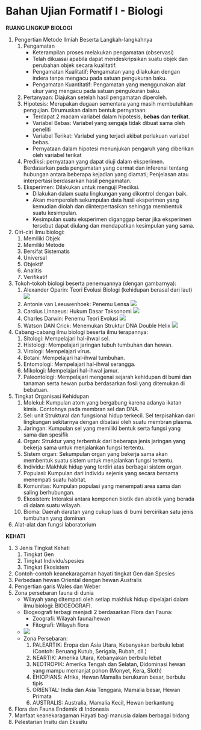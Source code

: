 # Bahan Ujian Formatif I - Biologi

**RUANG LINGKUP BIOLOGI**
1. Pengertian Metode Ilmiah Beserta Langkah-langkahnya
    1. Pengamatan
        - Keterampilan proses melakukan pengamatan (observasi)
        - Telah dikuasai apabila dapat mendeskripsikan suatu objek dan perubahan objek secara kualitatif.
        - Pengamatan Kualitatif: Pengamatan yang dilakukan dengan indera tanpa mengacu pada satuan pengukuran baku.
        - Pengamatan Kuantitatif: Pengamatan yang menggunakan alat ukur yang mengacu pada satuan pengukuran baku.
    2. Pertanyaan: Diajukan setelah hasil pengamatan diperoleh.
    3. Hipotesis: Merupakan dugaan sementara yang masih membutuhkan pengujian. Dirumuskan dalam bentuk pernyataan.
        - Terdapat 2 macam variabel dalam hipotesis, **bebas** dan **terikat**.
        - Variabel Bebas: Variabel yang sengaja tidak dibuat sama oleh peneliti
        - Variabel Terikat: Variabel yang terjadi akibat perlakuan variabel bebas.
        - Pernyataan dalam hipotesi menunjukan pengaruh yang diberikan oleh variabel terikat
    4. Prediksi: pernyataan yang dapat diuji dalam eksperimen. Berdasarkan pada pengamatan yang cermat dan inferensi tentang hubungan antara beberapa kejadian yang diamati; Penjelasan atau interpertasi berdasarkan hasil pengamatan.
    5. Eksperimen: Dilakukan untuk menguji Prediksi. 
        - Dilakukan dalam suatu lingkungan yang dikontrol dengan baik. 
        - Akan memperoleh sekumpulan data hasil eksperimen yang kemudian diolah dan diinterpertasikan sehingga membentuk suatu kesimpulan. 
        - Kesimpulan suatu eksperimen diganggap benar jika eksperimen tersebut dapat diulang dan mendapatkan kesimpulan yang sama.
2. Ciri-ciri ilmu biologi: 
    1. Memiliki Objek
    2. Memiliki Metode
    3. Bersifat Sistematis
    4. Universal
    5. Objektif
    6. Analitis
    7. Verifikatif
3. Tokoh-tokoh biologi beserta penemuannya (dengan gambarnya):
    1. Alexander Oparin: Teori Evolusi Biologi (kehidupan berasal dari laut)
        ![](https://upload.wikimedia.org/wikipedia/commons/4/40/Aleksandr_Oparin_1938.jpg)
    2. Antonie van Leeuwenhoek: Penemu Lensa
        ![](https://vignette.wikia.nocookie.net/here-be-dragons/images/4/46/Anton_van_Leeuwenhoek.jpg/revision/latest?cb=20170710101443)
    3. Carolus Linnaeus: Hukum Dasar Taksonomi
        ![](https://upload.wikimedia.org/wikipedia/commons/thumb/4/41/Carl_von_Linn%C3%A9%2C_1707-1778%2C_botanist%2C_professor_%28Alexander_Roslin%29_-_Nationalmuseum_-_15723.tif/lossy-page1-300px-Carl_von_Linn%C3%A9%2C_1707-1778%2C_botanist%2C_professor_%28Alexander_Roslin%29_-_Nationalmuseum_-_15723.tif.jpg)
    4. Charles Darwin: Penemu Teori Evolusi
        ![](https://upload.wikimedia.org/wikipedia/commons/thumb/3/3e/Charles_Robert_Darwin_by_John_Collier.jpg/300px-Charles_Robert_Darwin_by_John_Collier.jpg)
    5. Watson DAN Crick: Menemukan Struktur DNA Double Helix
        ![](https://upload.wikimedia.org/wikipedia/commons/thumb/9/99/Francis_Crick_crop.jpg/300px-Francis_Crick_crop.jpg)
4. Cabang-cabang ilmu biologi beserta ilmu terapannya:
    1. Sitologi: Mempelajari hal-ihwal sel.
    2. Histologi: Mempelajari jaringan tubuh tumbuhan dan hewan.
    3. Virologi: Mempelajari virus.
    4. Botani: Mempelajari hal-ihwal tumbuhan.
    5. Entomologi: Mempelajari hal-ihwal serangga.
    6. Mikologi: Mempelajari hal-ihwal jamur.
    7. Paleontologi: Mempelajari mengenai sejarah kehidupan di bumi dan tanaman serta hewan purba berdasarkan fosil yang ditemukan di bebatuan.
5. Tingkat Organisasi Kehidupan
    1. Molekul: Kumpulan atom yang bergabung karena adanya ikatan kimia. Contohnya pada membran sel dan DNA.
    2. Sel: unit Struktural dan fungsional hidup terkecil. Sel terpisahkan dari lingkungan sekitarnya dengan dibatasi oleh suatu membran plasma.
    3. Jaringan: Kumpulan sel yang memiliki bentuk serta fungsi yang sama dan spesifik
    4. Organ: Struktur yang terbentuk dari beberapa jenis jaringan yang bekerja sama untuk menjalankan fungsi tertentu.
    5. Sistem organ: Sekumpulan organ yang bekerja sama akan membentuk suatu sistem untuk menjalankan fungsi tertentu.
    6. Individu: Makhluk hidup yang terdiri atas berbagai sistem organ.
    7. Populasi: Kumpulan dari individu sejenis yang secara bersama menempati suatu habitat.
    8. Komunitas: Kumpulan populasi yang menempati area sama dan saling berhubungan.
    9. Ekosistem: Interaksi antara komponen biotik dan abiotik yang berada di dalam suatu wilayah.
    10. Bioma: Daerah daratan yang cukup luas di bumi bercirikan satu jenis tumbuhan yang dominan
6. Alat-alat dan fungsi laboratorium

**KEHATI**
1. 3 Jenis Tingkat Kehati   
    1. Tingkat Gen
    2. Tingkat Individu/spesies
    3. Tingkat Ekosistem
2. Contoh-contoh keanekaragaman hayati tingkat Gen dan Spesies
3. Perbedaan hewan Oriental dengan hewan Australis
4. Pengertian garis Wales dan Weber
5. Zona persebaran fauna di dunia
    - Wilayah yang ditempati oleh setiap makhluk hidup dipelajari dalam ilmu biologi: BIOGEOGRAFI.
    - Biogeografi terbagi menjadi 2 berdasarkan Flora dan Fauna:
        - Zoografi: Wilayah fauna/hewan
        - Fitografi: Wilayah flora
    - ![](https://i.ibb.co/Q8b5tSJ/Persebaran-Fauna-Di-Dunia.png)
    - Zona Persebaran:
        1. PALEARTIK: Eropa dan Asia Utara, Kebanyakan berbulu lebat (Contoh: Beruang Kutub, Serigala, Rubah, dll.)
        2. NEARTIK: Amerika Utara, Kebanyakan berbulu lebat
        3. NEOTROPIK: Amerika Tengah dan Selatan, Didominasi hewan yang mampu memanjat pohon (Monyet, Kera, Sloth)
        4. EHIOPIANS: Afrika, Hewan Mamalia berukuran besar, berbulu tipis
        5. ORIENTAL: India dan Asia Tenggara, Mamalia besar, Hewan Primata
        6. AUSTRALIS: Australia, Mamalia Kecil, Hewan berkantung
6. Flora dan Fauna Endemik di Indonesia
7. Manfaat keanekaragaman Hayati bagi manusia dalam berbagai bidang
8. Pelestarian Insitu dan Ekssitu